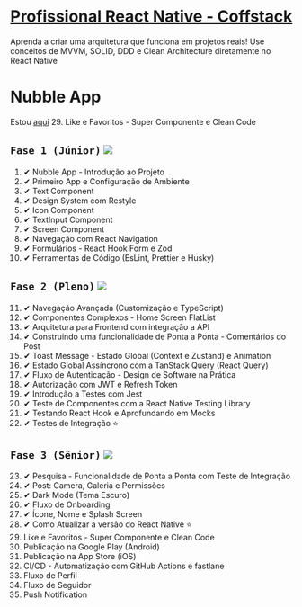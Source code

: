 # [Profissional React Native - Coffstack](https://coffstack.com.br/profissional-react-native)

Aprenda a criar uma arquitetura que funciona em projetos reais! Use conceitos de MVVM, SOLID, DDD e Clean Architecture diretamente no React Native

# Nubble App

Estou [aqui](https://github.com/GabrielBursi/studylog/blob/main/cursos-pagos/COFFSTACK.md#fase-3-sênior-)  29. Like e Favoritos - Super Componente e Clean Code

## `Fase 1 (Júnior)` ![](https://geps.dev/progress/100)
1. ✔ Nubble App - Introdução ao Projeto
2. ✔ Primeiro App e Configuração de Ambiente
3. ✔ Text Component
4. ✔ Design System com Restyle
5. ✔ Icon Component
6. ✔ TextInput Component
7. ✔ Screen Component
8. ✔ Navegação com React Navigation
9. ✔ Formulários - React Hook Form e Zod
10. ✔ Ferramentas de Código (EsLint, Prettier e Husky)
## `Fase 2 (Pleno)` ![](https://geps.dev/progress/100)
11. ✔ Navegação Avançada (Customização e TypeScript)
12. ✔ Componentes Complexos - Home Screen FlatList
13. ✔ Arquitetura para Frontend com integração a API
14. ✔ Construindo uma funcionalidade de Ponta a Ponta - Comentários do Post
15. ✔ Toast Message - Estado Global (Context e Zustand) e Animation
16. ✔ Estado Global Assíncrono com a TanStack Query (React Query)
17. ✔ Fluxo de Autenticação - Design de Software na Prática
18. ✔ Autorização com JWT e Refresh Token
19. ✔ Introdução a Testes com Jest
20. ✔ Teste de Componentes com a React Native Testing Library
21. ✔ Testando React Hook e Aprofundando em Mocks
22. ✔ Testes de Integração ⭐
## `Fase 3 (Sênior)` ![](https://geps.dev/progress/46)
23. ✔ Pesquisa - Funcionalidade de Ponta a Ponta com Teste de Integração
24. ✔ Post: Camera, Galeria e Permissões
25. ✔ Dark Mode (Tema Escuro)
26. ✔ Fluxo de Onboarding
27. ✔ Ícone, Nome e Splash Screen
28. ✔ Como Atualizar a versão do React Native ⭐
29. Like e Favoritos - Super Componente e Clean Code
30. Publicação na Google Play (Android)
31. Publicação na App Store (iOS)
32. CI/CD - Automatização com GitHub Actions e fastlane
33. Fluxo de Perfil
34. Fluxo de Seguidor
35. Push Notification
